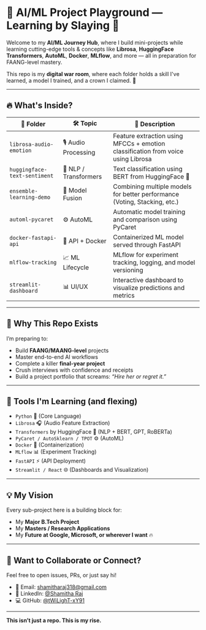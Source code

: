 # 🧠 AI/ML Project Playground — Learning by Slaying 💅

Welcome to my **AI/ML Journey Hub**, where I build mini-projects while learning cutting-edge tools & concepts like **Librosa**, **HuggingFace Transformers**, **AutoML**, **Docker**, **MLflow**, and more — all in preparation for FAANG-level mastery.

This repo is my **digital war room**, where each folder holds a skill I've learned, a model I trained, and a crown I claimed. 👑

---

## 🔥 What's Inside?

| 📁 Folder | 🛠️ Topic | 📌 Description |
|----------|-----------|----------------|
| `librosa-audio-emotion` | 🎙️ Audio Processing | Feature extraction using MFCCs + emotion classification from voice using Librosa |
| `huggingface-text-sentiment` | 📖 NLP / Transformers | Text classification using BERT from HuggingFace 🤗 |
| `ensemble-learning-demo` | 🔗 Model Fusion | Combining multiple models for better performance (Voting, Stacking, etc.) |
| `automl-pycaret` | ⚙️ AutoML | Automatic model training and comparison using PyCaret |
| `docker-fastapi-api` | 🐳 API + Docker | Containerized ML model served through FastAPI |
| `mlflow-tracking` | 📈 ML Lifecycle | MLflow for experiment tracking, logging, and model versioning |
| `streamlit-dashboard` | 📊 UI/UX | Interactive dashboard to visualize predictions and metrics |

---

## 🚀 Why This Repo Exists

I’m preparing to:
- Build **FAANG/MAANG-level** projects
- Master end-to-end AI workflows
- Complete a killer **final-year project**
- Crush interviews with confidence and receipts
- Build a project portfolio that screams: *“Hire her or regret it.”*

---

## 🧠 Tools I'm Learning (and flexing)

- `Python` 🐍 (Core Language)
- `Librosa` 🎧 (Audio Feature Extraction)
- `Transformers` by HuggingFace 🤗 (NLP + BERT, GPT, RoBERTa)
- `PyCaret / AutoSklearn / TPOT` ⚙️ (AutoML)
- `Docker` 🐳 (Containerization)
- `MLflow` 📊 (Experiment Tracking)
- `FastAPI` ⚡ (API Deployment)
- `Streamlit / React` 🌐 (Dashboards and Visualization)

---

## 💡 My Vision

Every sub-project here is a building block for:
- My **Major B.Tech Project**
- My **Masters / Research Applications**
- My **Future at Google, Microsoft, or wherever I want** 🔥

---

## 📌 Want to Collaborate or Connect?

Feel free to open issues, PRs, or just say hi!

- 📧 Email: shamitharaj318@gmail.com  
- 🔗 LinkedIn: [@Shamitha Raj](https://www.linkedin.com/in/shamitha-raj-a2374b307)  
- 💻 GitHub: [@tWiLighT-xY91](https://github.com/tWiLighT-xY91)  

---

**This isn’t just a repo. This is my rise.**
